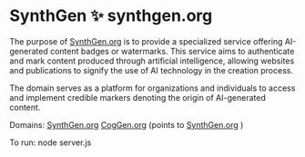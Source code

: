 # SynthGen ✨ synthgen.org

The purpose of [SynthGen.org](https://synthgen.org) is to provide a specialized service offering AI-generated content badges or watermarks. This service aims to authenticate and mark content produced through artificial intelligence, allowing websites and publications to signify the use of AI technology in the creation process. 

The domain serves as a platform for organizations and individuals to access and implement credible markers denoting the origin of AI-generated content.

Domains: 
  [SynthGen.org](https://synthgen.org) 
  [CogGen.org](https://coggen.org)  (points to [SynthGen.org](https://synthgen.org) )

To run:
node server.js

